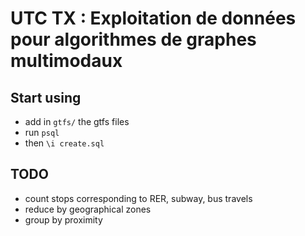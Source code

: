 # UTC TX : Exploitation de données pour algorithmes de graphes multimodaux

## Start using

- add in ``` gtfs/ ``` the gtfs files
- run ``` psql ```
- then ``` \i create.sql ```

## TODO

- count stops corresponding to RER, subway, bus travels
- reduce by geographical zones
- group by proximity